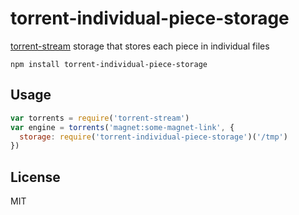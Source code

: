 # torrent-individual-piece-storage

[torrent-stream](https://github.com/mafintosh/torrent-stream) storage that stores each piece in individual files

```
npm install torrent-individual-piece-storage
```

## Usage

``` js
var torrents = require('torrent-stream')
var engine = torrents('magnet:some-magnet-link', {
  storage: require('torrent-individual-piece-storage')('/tmp')
})
```

## License

MIT
